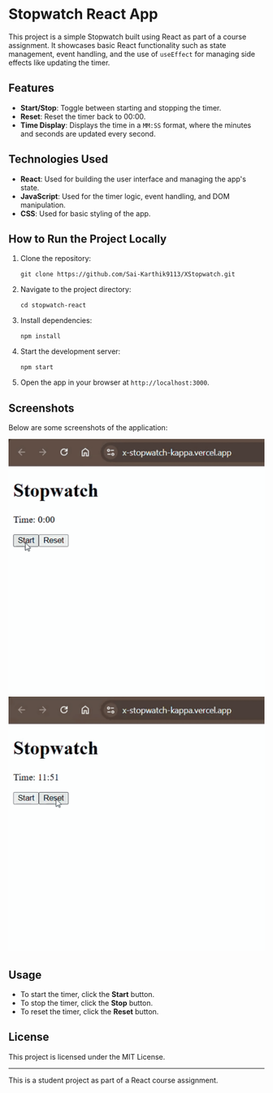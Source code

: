 # Stopwatch React App

This project is a simple Stopwatch built using React as part of a course assignment. It showcases basic React functionality such as state management, event handling, and the use of `useEffect` for managing side effects like updating the timer.

## Features
- **Start/Stop**: Toggle between starting and stopping the timer.
- **Reset**: Reset the timer back to 00:00.
- **Time Display**: Displays the time in a `MM:SS` format, where the minutes and seconds are updated every second.
  
## Technologies Used
- **React**: Used for building the user interface and managing the app's state.
- **JavaScript**: Used for the timer logic, event handling, and DOM manipulation.
- **CSS**: Used for basic styling of the app.

## How to Run the Project Locally

1. Clone the repository:
   ```
   git clone https://github.com/Sai-Karthik9113/XStopwatch.git
   ```

2. Navigate to the project directory:
   ```
   cd stopwatch-react
   ```

3. Install dependencies:
   ```
   npm install
   ```

4. Start the development server:
   ```
   npm start
   ```

5. Open the app in your browser at `http://localhost:3000`.

## Screenshots

Below are some screenshots of the application:

![Stopwatch GIF][start and stop]
![Stopwatch GIF][reset]

## Usage
- To start the timer, click the **Start** button.
- To stop the timer, click the **Stop** button.
- To reset the timer, click the **Reset** button.

## License
This project is licensed under the MIT License.

---

This is a student project as part of a React course assignment.

[reset]: src/assets/gifs/20241210-1639-13.8352897_1.gif
[start and stop]: src/assets/gifs/20241210-1557-38.4159121_1.gif